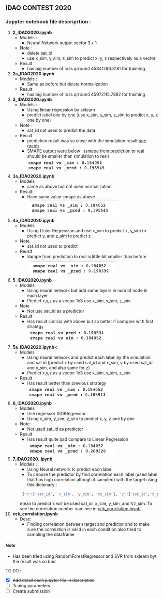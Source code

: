 ## IDAO CONTEST 2020

### Jupyter notebook file descriprtion :
1. <b>2_IDAO2020.ipynb</b> 
   - Models : 
     - Neural Network output vector 3 x 1
   - Note :
     - delete sat_id 
     - use x_sim, y_sim, z_sim to predict x, y, z respectively as a vector
   - Result
     - has big number of loss qrround 45841290.3181 for traiming
2. <b>2a_IDAO2020.ipynb</b>
   - Models : 
     - Same as before but delete normalization
   - Result
     - has big number of loss qrround 45972115.7892 for traiming
3. <b>3_IDAO2020.ipynb</b>
   - Models : 
     - Using linear regression by sklearn 
     - predict label one by one (use x_sim, y_sim, z_sim to predict x, y, z one by one)
   - Note :
     - sat_id not used to predict the data
   - Result
     - prediction result was so close with the simulation result [see graph](https://github.com/ayunimatulf/IDAO2020/tree/master/pict/3_IDAO2020_result.png)
     - SMAPE output were below : (smape from prediction to real should be smaller than simulation to real) </br>
        ![alt text](pict/3_IDAO2020_smape.png) 
4. <b>3a_IDAO2020.ipynb</b>
   - Models
     - same as above but not used normalization
   - Result:
     - Have same value smape as above
        ![alt text](pict/3a_IDAO2020_smape.png) 
5. <b>4a_IDAO2020.ipynb</b>
    - Models
      - Using LInier Regression and use x_sim to predict x, y_sim to predict y, and z_sim to predict z
    - Note
      - sat_id not used to predict
    - Reuslt
      - Sampe from prediction to real is little bit smaller than before
        ![alt text](pict/4a_IDAO2020_smape.png) 
6. <b>5_IDAO2020.ipynb</b>
    - Models 
      - Using neural network but add some layers in num of node in each layer
      - Predict x,y,z as a vector 1x3 use x_sim, y_sim, z_sim
    - Note
      - Not use sat_id as a predictor
    - Result
      - Has result similiar with above but so better if compare with first strategy <br>
        ![alt text](pict/5_IDAO2020_smape.png) 
7. <b>5a_IDAO2020.ipynb<</b>
    - Models 
      - Using neural network and predict each label by the simulation and sat id (predict x by used sat_id and x_sim, y by used sat_id and y_sim, and also same for z)
      - Predict x,y,z as a vector 1x3 use x_sim, y_sim, z_sim
    - Result
      - Has result better than previous strategy
        ![alt text](pict/5a_IDAO2020_smape.png) 
8. <b>6_IDAO2020.ipynb</b>
    - Models 
      - Use regressor XGBRegressor 
      - Using x_sim, y_sim, z_sim to predict x, y, z one by one 
    - Note:
        - Not used sat_id as predictor
    - Result
      - Has result quite bad compare to Linear Regression
        ![alt text](pict/6_IDAO2020_smape.png) 
9.  <b>7_IDAO2020..ipynb</b>
    - Models :
      - Using Neural network to predict each label
      - To choose the predictor by find correlation each label (used label that has high correlation altough it sampled) with the target using this dictonary :
       ```python
        {'x':['sat_id', 'x_sim', 'y_sim', 'Vz_sim'], 'y':['sat_id','x_sim','y_sim','Vx_sim'], 'z':['sat_id','y_sim','z_sim','Vy_sim']}
        ```
        mean to predict x will be used sat_id, x_sim, y_sim, and Vz_sim. To see the correlation number vam see in [cek_correlation.ipynb](https://github.com/ayunimatulf/IDAO2020/blob/master/cek_correlation.ipynb)
10. <b>cek_correlation.ipynb</b>
    - Desc:
      - Finding correlation between target and predictor and to make sure the correlation is valid in each condition also tried to sampling the dataframe
#### Note
- Has been tried using RandomForestRegressor and SVR from sklearn byt the result was so bad

TO DO : 
- [x] ~~Add detail each jupyter file in description~~
- [ ] Tuning parameters
- [ ] Create submission